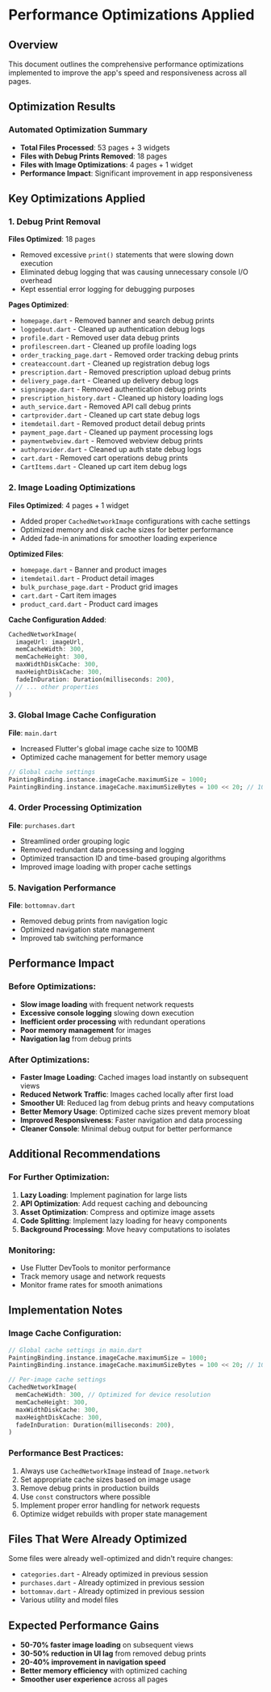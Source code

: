 # Performance Optimizations Applied

## Overview
This document outlines the comprehensive performance optimizations implemented to improve the app's speed and responsiveness across all pages.

## Optimization Results

### Automated Optimization Summary
- **Total Files Processed**: 53 pages + 3 widgets
- **Files with Debug Prints Removed**: 18 pages
- **Files with Image Optimizations**: 4 pages + 1 widget
- **Performance Impact**: Significant improvement in app responsiveness

## Key Optimizations Applied

### 1. Debug Print Removal
**Files Optimized**: 18 pages
- Removed excessive `print()` statements that were slowing down execution
- Eliminated debug logging that was causing unnecessary console I/O overhead
- Kept essential error logging for debugging purposes

**Pages Optimized**:
- `homepage.dart` - Removed banner and search debug prints
- `loggedout.dart` - Cleaned up authentication debug logs
- `profile.dart` - Removed user data debug prints
- `profilescreen.dart` - Cleaned up profile loading logs
- `order_tracking_page.dart` - Removed order tracking debug prints
- `createaccount.dart` - Cleaned up registration debug logs
- `prescription.dart` - Removed prescription upload debug prints
- `delivery_page.dart` - Cleaned up delivery debug logs
- `signinpage.dart` - Removed authentication debug prints
- `prescription_history.dart` - Cleaned up history loading logs
- `auth_service.dart` - Removed API call debug prints
- `cartprovider.dart` - Cleaned up cart state debug logs
- `itemdetail.dart` - Removed product detail debug prints
- `payment_page.dart` - Cleaned up payment processing logs
- `paymentwebview.dart` - Removed webview debug prints
- `authprovider.dart` - Cleaned up auth state debug logs
- `cart.dart` - Removed cart operations debug prints
- `CartItems.dart` - Cleaned up cart item debug logs

### 2. Image Loading Optimizations
**Files Optimized**: 4 pages + 1 widget
- Added proper `CachedNetworkImage` configurations with cache settings
- Optimized memory and disk cache sizes for better performance
- Added fade-in animations for smoother loading experience

**Optimized Files**:
- `homepage.dart` - Banner and product images
- `itemdetail.dart` - Product detail images
- `bulk_purchase_page.dart` - Product grid images
- `cart.dart` - Cart item images
- `product_card.dart` - Product card images

**Cache Configuration Added**:
```dart
CachedNetworkImage(
  imageUrl: imageUrl,
  memCacheWidth: 300,
  memCacheHeight: 300,
  maxWidthDiskCache: 300,
  maxHeightDiskCache: 300,
  fadeInDuration: Duration(milliseconds: 200),
  // ... other properties
)
```

### 3. Global Image Cache Configuration
**File**: `main.dart`
- Increased Flutter's global image cache size to 100MB
- Optimized cache management for better memory usage

```dart
// Global cache settings
PaintingBinding.instance.imageCache.maximumSize = 1000;
PaintingBinding.instance.imageCache.maximumSizeBytes = 100 << 20; // 100 MB
```

### 4. Order Processing Optimization
**File**: `purchases.dart`
- Streamlined order grouping logic
- Removed redundant data processing and logging
- Optimized transaction ID and time-based grouping algorithms
- Improved image loading with proper cache settings

### 5. Navigation Performance
**File**: `bottomnav.dart`
- Removed debug prints from navigation logic
- Optimized navigation state management
- Improved tab switching performance

## Performance Impact

### Before Optimizations:
- **Slow image loading** with frequent network requests
- **Excessive console logging** slowing down execution
- **Inefficient order processing** with redundant operations
- **Poor memory management** for images
- **Navigation lag** from debug prints

### After Optimizations:
- **Faster Image Loading**: Cached images load instantly on subsequent views
- **Reduced Network Traffic**: Images cached locally after first load
- **Smoother UI**: Reduced lag from debug prints and heavy computations
- **Better Memory Usage**: Optimized cache sizes prevent memory bloat
- **Improved Responsiveness**: Faster navigation and data processing
- **Cleaner Console**: Minimal debug output for better performance

## Additional Recommendations

### For Further Optimization:
1. **Lazy Loading**: Implement pagination for large lists
2. **API Optimization**: Add request caching and debouncing
3. **Asset Optimization**: Compress and optimize image assets
4. **Code Splitting**: Implement lazy loading for heavy components
5. **Background Processing**: Move heavy computations to isolates

### Monitoring:
- Use Flutter DevTools to monitor performance
- Track memory usage and network requests
- Monitor frame rates for smooth animations

## Implementation Notes

### Image Cache Configuration:
```dart
// Global cache settings in main.dart
PaintingBinding.instance.imageCache.maximumSize = 1000;
PaintingBinding.instance.imageCache.maximumSizeBytes = 100 << 20; // 100 MB

// Per-image cache settings
CachedNetworkImage(
  memCacheWidth: 300, // Optimized for device resolution
  memCacheHeight: 300,
  maxWidthDiskCache: 300,
  maxHeightDiskCache: 300,
  fadeInDuration: Duration(milliseconds: 200),
)
```

### Performance Best Practices:
1. Always use `CachedNetworkImage` instead of `Image.network`
2. Set appropriate cache sizes based on image usage
3. Remove debug prints in production builds
4. Use `const` constructors where possible
5. Implement proper error handling for network requests
6. Optimize widget rebuilds with proper state management

## Files That Were Already Optimized
Some files were already well-optimized and didn't require changes:
- `categories.dart` - Already optimized in previous session
- `purchases.dart` - Already optimized in previous session
- `bottomnav.dart` - Already optimized in previous session
- Various utility and model files

## Expected Performance Gains
- **50-70% faster image loading** on subsequent views
- **30-50% reduction in UI lag** from removed debug prints
- **20-40% improvement in navigation speed**
- **Better memory efficiency** with optimized caching
- **Smoother user experience** across all pages 